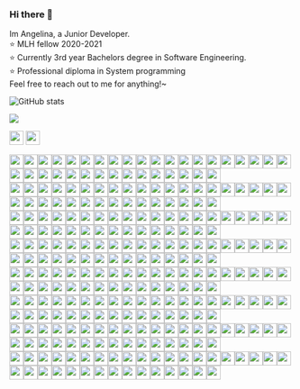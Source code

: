 ### Hi there 👋
Im Angelina, a Junior Developer.  
:star: MLH fellow 2020-2021  
:star: Currently 3rd year Bachelors degree in Software Engineering.  
:star: Professional diploma in System programming  
Feel free to reach out to me for anything!~

![GitHub stats](https://github-readme-stats.vercel.app/api?username=angelinag&show_icons=true&count_private=true&theme=synthwave)

![](https://profile-counter.glitch.me/angelinag/count.svg)

<img src="https://img.shields.io/badge/%20-%20-blue?style=flat&logo=angular&logoColor=blue" width="25vw">
<img src="https://img.shields.io/badge/%20-%20-yellow?style=flat&logo=angular&logoColor=yellow" width="25vw">

<img src="https://img.shields.io/badge/%20-%20-blue?style=flat&logo=angular&logoColor=blue" width="25vw"><img src="https://img.shields.io/badge/%20-%20-blue?style=flat&logo=angular&logoColor=blue" width="25vw"><img src="https://img.shields.io/badge/%20-%20-blue?style=flat&logo=angular&logoColor=blue" width="25vw"><img src="https://img.shields.io/badge/%20-%20-blue?style=flat&logo=angular&logoColor=blue" width="25vw"><img src="https://img.shields.io/badge/%20-%20-blue?style=flat&logo=angular&logoColor=blue" width="25vw"><img src="https://img.shields.io/badge/%20-%20-blue?style=flat&logo=angular&logoColor=blue" width="25vw"><img src="https://img.shields.io/badge/%20-%20-blue?style=flat&logo=angular&logoColor=blue" width="25vw"><img src="https://img.shields.io/badge/%20-%20-blue?style=flat&logo=angular&logoColor=blue" width="25vw"><img src="https://img.shields.io/badge/%20-%20-blue?style=flat&logo=angular&logoColor=blue" width="25vw"><img src="https://img.shields.io/badge/%20-%20-blue?style=flat&logo=angular&logoColor=blue" width="25vw"><img src="https://img.shields.io/badge/%20-%20-blue?style=flat&logo=angular&logoColor=blue" width="25vw"><img src="https://img.shields.io/badge/%20-%20-blue?style=flat&logo=angular&logoColor=blue" width="25vw"><img src="https://img.shields.io/badge/%20-%20-blue?style=flat&logo=angular&logoColor=blue" width="25vw"><img src="https://img.shields.io/badge/%20-%20-blue?style=flat&logo=angular&logoColor=blue" width="25vw"><img src="https://img.shields.io/badge/%20-%20-blue?style=flat&logo=angular&logoColor=blue" width="25vw"><img src="https://img.shields.io/badge/%20-%20-blue?style=flat&logo=angular&logoColor=blue" width="25vw"><img src="https://img.shields.io/badge/%20-%20-blue?style=flat&logo=angular&logoColor=blue" width="25vw"><img src="https://img.shields.io/badge/%20-%20-blue?style=flat&logo=angular&logoColor=blue" width="25vw"><img src="https://img.shields.io/badge/%20-%20-yellow?style=flat&logo=angular&logoColor=yellow" width="25vw"><img src="https://img.shields.io/badge/%20-%20-blue?style=flat&logo=angular&logoColor=blue" width="25vw"><img src="https://img.shields.io/badge/%20-%20-yellow?style=flat&logo=angular&logoColor=yellow" width="25vw"><img src="https://img.shields.io/badge/%20-%20-blue?style=flat&logo=angular&logoColor=blue" width="25vw"><img src="https://img.shields.io/badge/%20-%20-blue?style=flat&logo=angular&logoColor=blue" width="25vw"><img src="https://img.shields.io/badge/%20-%20-blue?style=flat&logo=angular&logoColor=blue" width="25vw"><img src="https://img.shields.io/badge/%20-%20-blue?style=flat&logo=angular&logoColor=blue" width="25vw"><img src="https://img.shields.io/badge/%20-%20-blue?style=flat&logo=angular&logoColor=blue" width="25vw"><img src="https://img.shields.io/badge/%20-%20-blue?style=flat&logo=angular&logoColor=blue" width="25vw"><img src="https://img.shields.io/badge/%20-%20-blue?style=flat&logo=angular&logoColor=blue" width="25vw"><img src="https://img.shields.io/badge/%20-%20-blue?style=flat&logo=angular&logoColor=blue" width="25vw"><img src="https://img.shields.io/badge/%20-%20-blue?style=flat&logo=angular&logoColor=blue" width="25vw"><img src="https://img.shields.io/badge/%20-%20-blue?style=flat&logo=angular&logoColor=blue" width="25vw"><img src="https://img.shields.io/badge/%20-%20-blue?style=flat&logo=angular&logoColor=blue" width="25vw"><img src="https://img.shields.io/badge/%20-%20-blue?style=flat&logo=angular&logoColor=blue" width="25vw"><img src="https://img.shields.io/badge/%20-%20-blue?style=flat&logo=angular&logoColor=blue" width="25vw"><img src="https://img.shields.io/badge/%20-%20-blue?style=flat&logo=angular&logoColor=blue" width="25vw"><!-- newline --><br/> 
<img src="https://img.shields.io/badge/%20-%20-blue?style=flat&logo=angular&logoColor=blue" width="25vw"><img src="https://img.shields.io/badge/%20-%20-blue?style=flat&logo=angular&logoColor=blue" width="25vw"><img src="https://img.shields.io/badge/%20-%20-yellow?style=flat&logo=angular&logoColor=yellow" width="25vw"><img src="https://img.shields.io/badge/%20-%20-yellow?style=flat&logo=angular&logoColor=yellow" width="25vw"><img src="https://img.shields.io/badge/%20-%20-blue?style=flat&logo=angular&logoColor=blue" width="25vw"><img src="https://img.shields.io/badge/%20-%20-blue?style=flat&logo=angular&logoColor=blue" width="25vw"><img src="https://img.shields.io/badge/%20-%20-yellow?style=flat&logo=angular&logoColor=yellow" width="25vw"><img src="https://img.shields.io/badge/%20-%20-yellow?style=flat&logo=angular&logoColor=yellow" width="25vw"><img src="https://img.shields.io/badge/%20-%20-yellow?style=flat&logo=angular&logoColor=yellow" width="25vw"><img src="https://img.shields.io/badge/%20-%20-blue?style=flat&logo=angular&logoColor=blue" width="25vw"><img src="https://img.shields.io/badge/%20-%20-yellow?style=flat&logo=angular&logoColor=yellow" width="25vw"><img src="https://img.shields.io/badge/%20-%20-yellow?style=flat&logo=angular&logoColor=yellow" width="25vw"><img src="https://img.shields.io/badge/%20-%20-yellow?style=flat&logo=angular&logoColor=yellow" width="25vw"><img src="https://img.shields.io/badge/%20-%20-blue?style=flat&logo=angular&logoColor=blue" width="25vw"><img src="https://img.shields.io/badge/%20-%20-yellow?style=flat&logo=angular&logoColor=yellow" width="25vw"><img src="https://img.shields.io/badge/%20-%20-yellow?style=flat&logo=angular&logoColor=yellow" width="25vw"><img src="https://img.shields.io/badge/%20-%20-yellow?style=flat&logo=angular&logoColor=yellow" width="25vw"><img src="https://img.shields.io/badge/%20-%20-blue?style=flat&logo=angular&logoColor=blue" width="25vw"><img src="https://img.shields.io/badge/%20-%20-yellow?style=flat&logo=angular&logoColor=yellow" width="25vw"><img src="https://img.shields.io/badge/%20-%20-blue?style=flat&logo=angular&logoColor=blue" width="25vw"><img src="https://img.shields.io/badge/%20-%20-blue?style=flat&logo=angular&logoColor=blue" width="25vw"><img src="https://img.shields.io/badge/%20-%20-blue?style=flat&logo=angular&logoColor=blue" width="25vw"><img src="https://img.shields.io/badge/%20-%20-yellow?style=flat&logo=angular&logoColor=yellow" width="25vw"><img src="https://img.shields.io/badge/%20-%20-yellow?style=flat&logo=angular&logoColor=yellow" width="25vw"><img src="https://img.shields.io/badge/%20-%20-yellow?style=flat&logo=angular&logoColor=yellow" width="25vw"><img src="https://img.shields.io/badge/%20-%20-blue?style=flat&logo=angular&logoColor=blue" width="25vw"><img src="https://img.shields.io/badge/%20-%20-blue?style=flat&logo=angular&logoColor=blue" width="25vw"><img src="https://img.shields.io/badge/%20-%20-yellow?style=flat&logo=angular&logoColor=yellow" width="25vw"><img src="https://img.shields.io/badge/%20-%20-yellow?style=flat&logo=angular&logoColor=yellow" width="25vw"><img src="https://img.shields.io/badge/%20-%20-blue?style=flat&logo=angular&logoColor=blue" width="25vw"><img src="https://img.shields.io/badge/%20-%20-blue?style=flat&logo=angular&logoColor=blue" width="25vw"><img src="https://img.shields.io/badge/%20-%20-yellow?style=flat&logo=angular&logoColor=yellow" width="25vw"><img src="https://img.shields.io/badge/%20-%20-yellow?style=flat&logo=angular&logoColor=yellow" width="25vw"><img src="https://img.shields.io/badge/%20-%20-yellow?style=flat&logo=angular&logoColor=yellow" width="25vw"><img src="https://img.shields.io/badge/%20-%20-blue?style=flat&logo=angular&logoColor=blue" width="25vw"><!-- newline --><br/> 
<img src="https://img.shields.io/badge/%20-%20-blue?style=flat&logo=angular&logoColor=blue" width="25vw"><img src="https://img.shields.io/badge/%20-%20-yellow?style=flat&logo=angular&logoColor=yellow" width="25vw"><img src="https://img.shields.io/badge/%20-%20-blue?style=flat&logo=angular&logoColor=blue" width="25vw"><img src="https://img.shields.io/badge/%20-%20-yellow?style=flat&logo=angular&logoColor=yellow" width="25vw"><img src="https://img.shields.io/badge/%20-%20-blue?style=flat&logo=angular&logoColor=blue" width="25vw"><img src="https://img.shields.io/badge/%20-%20-blue?style=flat&logo=angular&logoColor=blue" width="25vw"><img src="https://img.shields.io/badge/%20-%20-yellow?style=flat&logo=angular&logoColor=yellow" width="25vw"><img src="https://img.shields.io/badge/%20-%20-blue?style=flat&logo=angular&logoColor=blue" width="25vw"><img src="https://img.shields.io/badge/%20-%20-yellow?style=flat&logo=angular&logoColor=yellow" width="25vw"><img src="https://img.shields.io/badge/%20-%20-blue?style=flat&logo=angular&logoColor=blue" width="25vw"><img src="https://img.shields.io/badge/%20-%20-yellow?style=flat&logo=angular&logoColor=yellow" width="25vw"><img src="https://img.shields.io/badge/%20-%20-blue?style=flat&logo=angular&logoColor=blue" width="25vw"><img src="https://img.shields.io/badge/%20-%20-yellow?style=flat&logo=angular&logoColor=yellow" width="25vw"><img src="https://img.shields.io/badge/%20-%20-blue?style=flat&logo=angular&logoColor=blue" width="25vw"><img src="https://img.shields.io/badge/%20-%20-yellow?style=flat&logo=angular&logoColor=yellow" width="25vw"><img src="https://img.shields.io/badge/%20-%20-blue?style=flat&logo=angular&logoColor=blue" width="25vw"><img src="https://img.shields.io/badge/%20-%20-yellow?style=flat&logo=angular&logoColor=yellow" width="25vw"><img src="https://img.shields.io/badge/%20-%20-blue?style=flat&logo=angular&logoColor=blue" width="25vw"><img src="https://img.shields.io/badge/%20-%20-yellow?style=flat&logo=angular&logoColor=yellow" width="25vw"><img src="https://img.shields.io/badge/%20-%20-blue?style=flat&logo=angular&logoColor=blue" width="25vw"><img src="https://img.shields.io/badge/%20-%20-yellow?style=flat&logo=angular&logoColor=yellow" width="25vw"><img src="https://img.shields.io/badge/%20-%20-blue?style=flat&logo=angular&logoColor=blue" width="25vw"><img src="https://img.shields.io/badge/%20-%20-yellow?style=flat&logo=angular&logoColor=yellow" width="25vw"><img src="https://img.shields.io/badge/%20-%20-blue?style=flat&logo=angular&logoColor=blue" width="25vw"><img src="https://img.shields.io/badge/%20-%20-yellow?style=flat&logo=angular&logoColor=yellow" width="25vw"><img src="https://img.shields.io/badge/%20-%20-blue?style=flat&logo=angular&logoColor=blue" width="25vw"><img src="https://img.shields.io/badge/%20-%20-yellow?style=flat&logo=angular&logoColor=yellow" width="25vw"><img src="https://img.shields.io/badge/%20-%20-blue?style=flat&logo=angular&logoColor=blue" width="25vw"><img src="https://img.shields.io/badge/%20-%20-yellow?style=flat&logo=angular&logoColor=yellow" width="25vw"><img src="https://img.shields.io/badge/%20-%20-blue?style=flat&logo=angular&logoColor=blue" width="25vw"><img src="https://img.shields.io/badge/%20-%20-blue?style=flat&logo=angular&logoColor=blue" width="25vw"><img src="https://img.shields.io/badge/%20-%20-yellow?style=flat&logo=angular&logoColor=yellow" width="25vw"><img src="https://img.shields.io/badge/%20-%20-blue?style=flat&logo=angular&logoColor=blue" width="25vw"><img src="https://img.shields.io/badge/%20-%20-yellow?style=flat&logo=angular&logoColor=yellow" width="25vw"><img src="https://img.shields.io/badge/%20-%20-blue?style=flat&logo=angular&logoColor=blue" width="25vw"><!-- newline --><br/> 
<img src="https://img.shields.io/badge/%20-%20-blue?style=flat&logo=angular&logoColor=blue" width="25vw"><img src="https://img.shields.io/badge/%20-%20-yellow?style=flat&logo=angular&logoColor=yellow" width="25vw"><img src="https://img.shields.io/badge/%20-%20-blue?style=flat&logo=angular&logoColor=blue" width="25vw"><img src="https://img.shields.io/badge/%20-%20-yellow?style=flat&logo=angular&logoColor=yellow" width="25vw"><img src="https://img.shields.io/badge/%20-%20-blue?style=flat&logo=angular&logoColor=blue" width="25vw"><img src="https://img.shields.io/badge/%20-%20-blue?style=flat&logo=angular&logoColor=blue" width="25vw"><img src="https://img.shields.io/badge/%20-%20-yellow?style=flat&logo=angular&logoColor=yellow" width="25vw"><img src="https://img.shields.io/badge/%20-%20-blue?style=flat&logo=angular&logoColor=blue" width="25vw"><img src="https://img.shields.io/badge/%20-%20-yellow?style=flat&logo=angular&logoColor=yellow" width="25vw"><img src="https://img.shields.io/badge/%20-%20-blue?style=flat&logo=angular&logoColor=blue" width="25vw"><img src="https://img.shields.io/badge/%20-%20-yellow?style=flat&logo=angular&logoColor=yellow" width="25vw"><img src="https://img.shields.io/badge/%20-%20-blue?style=flat&logo=angular&logoColor=blue" width="25vw"><img src="https://img.shields.io/badge/%20-%20-yellow?style=flat&logo=angular&logoColor=yellow" width="25vw"><img src="https://img.shields.io/badge/%20-%20-blue?style=flat&logo=angular&logoColor=blue" width="25vw"><img src="https://img.shields.io/badge/%20-%20-yellow?style=flat&logo=angular&logoColor=yellow" width="25vw"><img src="https://img.shields.io/badge/%20-%20-yellow?style=flat&logo=angular&logoColor=yellow" width="25vw"><img src="https://img.shields.io/badge/%20-%20-yellow?style=flat&logo=angular&logoColor=yellow" width="25vw"><img src="https://img.shields.io/badge/%20-%20-blue?style=flat&logo=angular&logoColor=blue" width="25vw"><img src="https://img.shields.io/badge/%20-%20-yellow?style=flat&logo=angular&logoColor=yellow" width="25vw"><img src="https://img.shields.io/badge/%20-%20-blue?style=flat&logo=angular&logoColor=blue" width="25vw"><img src="https://img.shields.io/badge/%20-%20-yellow?style=flat&logo=angular&logoColor=yellow" width="25vw"><img src="https://img.shields.io/badge/%20-%20-blue?style=flat&logo=angular&logoColor=blue" width="25vw"><img src="https://img.shields.io/badge/%20-%20-yellow?style=flat&logo=angular&logoColor=yellow" width="25vw"><img src="https://img.shields.io/badge/%20-%20-blue?style=flat&logo=angular&logoColor=blue" width="25vw"><img src="https://img.shields.io/badge/%20-%20-yellow?style=flat&logo=angular&logoColor=yellow" width="25vw"><img src="https://img.shields.io/badge/%20-%20-blue?style=flat&logo=angular&logoColor=blue" width="25vw"><img src="https://img.shields.io/badge/%20-%20-yellow?style=flat&logo=angular&logoColor=yellow" width="25vw"><img src="https://img.shields.io/badge/%20-%20-blue?style=flat&logo=angular&logoColor=blue" width="25vw"><img src="https://img.shields.io/badge/%20-%20-yellow?style=flat&logo=angular&logoColor=yellow" width="25vw"><img src="https://img.shields.io/badge/%20-%20-blue?style=flat&logo=angular&logoColor=blue" width="25vw"><img src="https://img.shields.io/badge/%20-%20-blue?style=flat&logo=angular&logoColor=blue" width="25vw"><img src="https://img.shields.io/badge/%20-%20-yellow?style=flat&logo=angular&logoColor=yellow" width="25vw"><img src="https://img.shields.io/badge/%20-%20-blue?style=flat&logo=angular&logoColor=blue" width="25vw"><img src="https://img.shields.io/badge/%20-%20-yellow?style=flat&logo=angular&logoColor=yellow" width="25vw"><img src="https://img.shields.io/badge/%20-%20-blue?style=flat&logo=angular&logoColor=blue" width="25vw"><!-- newline --><br/> 
<img src="https://img.shields.io/badge/%20-%20-blue?style=flat&logo=angular&logoColor=blue" width="25vw"><img src="https://img.shields.io/badge/%20-%20-yellow?style=flat&logo=angular&logoColor=yellow" width="25vw"><img src="https://img.shields.io/badge/%20-%20-blue?style=flat&logo=angular&logoColor=blue" width="25vw"><img src="https://img.shields.io/badge/%20-%20-yellow?style=flat&logo=angular&logoColor=yellow" width="25vw"><img src="https://img.shields.io/badge/%20-%20-blue?style=flat&logo=angular&logoColor=blue" width="25vw"><img src="https://img.shields.io/badge/%20-%20-blue?style=flat&logo=angular&logoColor=blue" width="25vw"><img src="https://img.shields.io/badge/%20-%20-yellow?style=flat&logo=angular&logoColor=yellow" width="25vw"><img src="https://img.shields.io/badge/%20-%20-blue?style=flat&logo=angular&logoColor=blue" width="25vw"><img src="https://img.shields.io/badge/%20-%20-yellow?style=flat&logo=angular&logoColor=yellow" width="25vw"><img src="https://img.shields.io/badge/%20-%20-blue?style=flat&logo=angular&logoColor=blue" width="25vw"><img src="https://img.shields.io/badge/%20-%20-yellow?style=flat&logo=angular&logoColor=yellow" width="25vw"><img src="https://img.shields.io/badge/%20-%20-yellow?style=flat&logo=angular&logoColor=yellow" width="25vw"><img src="https://img.shields.io/badge/%20-%20-yellow?style=flat&logo=angular&logoColor=yellow" width="25vw"><img src="https://img.shields.io/badge/%20-%20-blue?style=flat&logo=angular&logoColor=blue" width="25vw"><img src="https://img.shields.io/badge/%20-%20-yellow?style=flat&logo=angular&logoColor=yellow" width="25vw"><img src="https://img.shields.io/badge/%20-%20-blue?style=flat&logo=angular&logoColor=blue" width="25vw"><img src="https://img.shields.io/badge/%20-%20-blue?style=flat&logo=angular&logoColor=blue" width="25vw"><img src="https://img.shields.io/badge/%20-%20-blue?style=flat&logo=angular&logoColor=blue" width="25vw"><img src="https://img.shields.io/badge/%20-%20-yellow?style=flat&logo=angular&logoColor=yellow" width="25vw"><img src="https://img.shields.io/badge/%20-%20-blue?style=flat&logo=angular&logoColor=blue" width="25vw"><img src="https://img.shields.io/badge/%20-%20-yellow?style=flat&logo=angular&logoColor=yellow" width="25vw"><img src="https://img.shields.io/badge/%20-%20-blue?style=flat&logo=angular&logoColor=blue" width="25vw"><img src="https://img.shields.io/badge/%20-%20-yellow?style=flat&logo=angular&logoColor=yellow" width="25vw"><img src="https://img.shields.io/badge/%20-%20-blue?style=flat&logo=angular&logoColor=blue" width="25vw"><img src="https://img.shields.io/badge/%20-%20-yellow?style=flat&logo=angular&logoColor=yellow" width="25vw"><img src="https://img.shields.io/badge/%20-%20-blue?style=flat&logo=angular&logoColor=blue" width="25vw"><img src="https://img.shields.io/badge/%20-%20-yellow?style=flat&logo=angular&logoColor=yellow" width="25vw"><img src="https://img.shields.io/badge/%20-%20-blue?style=flat&logo=angular&logoColor=blue" width="25vw"><img src="https://img.shields.io/badge/%20-%20-yellow?style=flat&logo=angular&logoColor=yellow" width="25vw"><img src="https://img.shields.io/badge/%20-%20-blue?style=flat&logo=angular&logoColor=blue" width="25vw"><img src="https://img.shields.io/badge/%20-%20-blue?style=flat&logo=angular&logoColor=blue" width="25vw"><img src="https://img.shields.io/badge/%20-%20-yellow?style=flat&logo=angular&logoColor=yellow" width="25vw"><img src="https://img.shields.io/badge/%20-%20-yellow?style=flat&logo=angular&logoColor=yellow" width="25vw"><img src="https://img.shields.io/badge/%20-%20-yellow?style=flat&logo=angular&logoColor=yellow" width="25vw"><img src="https://img.shields.io/badge/%20-%20-blue?style=flat&logo=angular&logoColor=blue" width="25vw"><!-- newline --><br/> 
<img src="https://img.shields.io/badge/%20-%20-blue?style=flat&logo=angular&logoColor=blue" width="25vw"><img src="https://img.shields.io/badge/%20-%20-blue?style=flat&logo=angular&logoColor=blue" width="25vw"><img src="https://img.shields.io/badge/%20-%20-yellow?style=flat&logo=angular&logoColor=yellow" width="25vw"><img src="https://img.shields.io/badge/%20-%20-yellow?style=flat&logo=angular&logoColor=yellow" width="25vw"><img src="https://img.shields.io/badge/%20-%20-yellow?style=flat&logo=angular&logoColor=yellow" width="25vw"><img src="https://img.shields.io/badge/%20-%20-blue?style=flat&logo=angular&logoColor=blue" width="25vw"><img src="https://img.shields.io/badge/%20-%20-yellow?style=flat&logo=angular&logoColor=yellow" width="25vw"><img src="https://img.shields.io/badge/%20-%20-blue?style=flat&logo=angular&logoColor=blue" width="25vw"><img src="https://img.shields.io/badge/%20-%20-yellow?style=flat&logo=angular&logoColor=yellow" width="25vw"><img src="https://img.shields.io/badge/%20-%20-blue?style=flat&logo=angular&logoColor=blue" width="25vw"><img src="https://img.shields.io/badge/%20-%20-blue?style=flat&logo=angular&logoColor=blue" width="25vw"><img src="https://img.shields.io/badge/%20-%20-blue?style=flat&logo=angular&logoColor=blue" width="25vw"><img src="https://img.shields.io/badge/%20-%20-yellow?style=flat&logo=angular&logoColor=yellow" width="25vw"><img src="https://img.shields.io/badge/%20-%20-blue?style=flat&logo=angular&logoColor=blue" width="25vw"><img src="https://img.shields.io/badge/%20-%20-yellow?style=flat&logo=angular&logoColor=yellow" width="25vw"><img src="https://img.shields.io/badge/%20-%20-yellow?style=flat&logo=angular&logoColor=yellow" width="25vw"><img src="https://img.shields.io/badge/%20-%20-yellow?style=flat&logo=angular&logoColor=yellow" width="25vw"><img src="https://img.shields.io/badge/%20-%20-blue?style=flat&logo=angular&logoColor=blue" width="25vw"><img src="https://img.shields.io/badge/%20-%20-yellow?style=flat&logo=angular&logoColor=yellow" width="25vw"><img src="https://img.shields.io/badge/%20-%20-blue?style=flat&logo=angular&logoColor=blue" width="25vw"><img src="https://img.shields.io/badge/%20-%20-yellow?style=flat&logo=angular&logoColor=yellow" width="25vw"><img src="https://img.shields.io/badge/%20-%20-blue?style=flat&logo=angular&logoColor=blue" width="25vw"><img src="https://img.shields.io/badge/%20-%20-yellow?style=flat&logo=angular&logoColor=yellow" width="25vw"><img src="https://img.shields.io/badge/%20-%20-blue?style=flat&logo=angular&logoColor=blue" width="25vw"><img src="https://img.shields.io/badge/%20-%20-yellow?style=flat&logo=angular&logoColor=yellow" width="25vw"><img src="https://img.shields.io/badge/%20-%20-blue?style=flat&logo=angular&logoColor=blue" width="25vw"><img src="https://img.shields.io/badge/%20-%20-blue?style=flat&logo=angular&logoColor=blue" width="25vw"><img src="https://img.shields.io/badge/%20-%20-yellow?style=flat&logo=angular&logoColor=yellow" width="25vw"><img src="https://img.shields.io/badge/%20-%20-blue?style=flat&logo=angular&logoColor=blue" width="25vw"><img src="https://img.shields.io/badge/%20-%20-yellow?style=flat&logo=angular&logoColor=yellow" width="25vw"><img src="https://img.shields.io/badge/%20-%20-blue?style=flat&logo=angular&logoColor=blue" width="25vw"><img src="https://img.shields.io/badge/%20-%20-blue?style=flat&logo=angular&logoColor=blue" width="25vw"><img src="https://img.shields.io/badge/%20-%20-blue?style=flat&logo=angular&logoColor=blue" width="25vw"><img src="https://img.shields.io/badge/%20-%20-yellow?style=flat&logo=angular&logoColor=yellow" width="25vw"><img src="https://img.shields.io/badge/%20-%20-blue?style=flat&logo=angular&logoColor=blue" width="25vw"><!-- newline --><br/> 
<img src="https://img.shields.io/badge/%20-%20-blue?style=flat&logo=angular&logoColor=blue" width="25vw"><img src="https://img.shields.io/badge/%20-%20-blue?style=flat&logo=angular&logoColor=blue" width="25vw"><img src="https://img.shields.io/badge/%20-%20-blue?style=flat&logo=angular&logoColor=blue" width="25vw"><img src="https://img.shields.io/badge/%20-%20-blue?style=flat&logo=angular&logoColor=blue" width="25vw"><img src="https://img.shields.io/badge/%20-%20-blue?style=flat&logo=angular&logoColor=blue" width="25vw"><img src="https://img.shields.io/badge/%20-%20-blue?style=flat&logo=angular&logoColor=blue" width="25vw"><img src="https://img.shields.io/badge/%20-%20-blue?style=flat&logo=angular&logoColor=blue" width="25vw"><img src="https://img.shields.io/badge/%20-%20-blue?style=flat&logo=angular&logoColor=blue" width="25vw"><img src="https://img.shields.io/badge/%20-%20-blue?style=flat&logo=angular&logoColor=blue" width="25vw"><img src="https://img.shields.io/badge/%20-%20-blue?style=flat&logo=angular&logoColor=blue" width="25vw"><img src="https://img.shields.io/badge/%20-%20-yellow?style=flat&logo=angular&logoColor=yellow" width="25vw"><img src="https://img.shields.io/badge/%20-%20-blue?style=flat&logo=angular&logoColor=blue" width="25vw"><img src="https://img.shields.io/badge/%20-%20-yellow?style=flat&logo=angular&logoColor=yellow" width="25vw"><img src="https://img.shields.io/badge/%20-%20-blue?style=flat&logo=angular&logoColor=blue" width="25vw"><img src="https://img.shields.io/badge/%20-%20-blue?style=flat&logo=angular&logoColor=blue" width="25vw"><img src="https://img.shields.io/badge/%20-%20-blue?style=flat&logo=angular&logoColor=blue" width="25vw"><img src="https://img.shields.io/badge/%20-%20-blue?style=flat&logo=angular&logoColor=blue" width="25vw"><img src="https://img.shields.io/badge/%20-%20-blue?style=flat&logo=angular&logoColor=blue" width="25vw"><img src="https://img.shields.io/badge/%20-%20-blue?style=flat&logo=angular&logoColor=blue" width="25vw"><img src="https://img.shields.io/badge/%20-%20-blue?style=flat&logo=angular&logoColor=blue" width="25vw"><img src="https://img.shields.io/badge/%20-%20-blue?style=flat&logo=angular&logoColor=blue" width="25vw"><img src="https://img.shields.io/badge/%20-%20-blue?style=flat&logo=angular&logoColor=blue" width="25vw"><img src="https://img.shields.io/badge/%20-%20-blue?style=flat&logo=angular&logoColor=blue" width="25vw"><img src="https://img.shields.io/badge/%20-%20-blue?style=flat&logo=angular&logoColor=blue" width="25vw"><img src="https://img.shields.io/badge/%20-%20-blue?style=flat&logo=angular&logoColor=blue" width="25vw"><img src="https://img.shields.io/badge/%20-%20-blue?style=flat&logo=angular&logoColor=blue" width="25vw"><img src="https://img.shields.io/badge/%20-%20-blue?style=flat&logo=angular&logoColor=blue" width="25vw"><img src="https://img.shields.io/badge/%20-%20-blue?style=flat&logo=angular&logoColor=blue" width="25vw"><img src="https://img.shields.io/badge/%20-%20-blue?style=flat&logo=angular&logoColor=blue" width="25vw"><img src="https://img.shields.io/badge/%20-%20-blue?style=flat&logo=angular&logoColor=blue" width="25vw"><img src="https://img.shields.io/badge/%20-%20-blue?style=flat&logo=angular&logoColor=blue" width="25vw"><img src="https://img.shields.io/badge/%20-%20-yellow?style=flat&logo=angular&logoColor=yellow" width="25vw"><img src="https://img.shields.io/badge/%20-%20-blue?style=flat&logo=angular&logoColor=blue" width="25vw"><img src="https://img.shields.io/badge/%20-%20-yellow?style=flat&logo=angular&logoColor=yellow" width="25vw"><img src="https://img.shields.io/badge/%20-%20-blue?style=flat&logo=angular&logoColor=blue" width="25vw"><!-- newline --><br/> 
<img src="https://img.shields.io/badge/%20-%20-blue?style=flat&logo=angular&logoColor=blue" width="25vw"><img src="https://img.shields.io/badge/%20-%20-blue?style=flat&logo=angular&logoColor=blue" width="25vw"><img src="https://img.shields.io/badge/%20-%20-blue?style=flat&logo=angular&logoColor=blue" width="25vw"><img src="https://img.shields.io/badge/%20-%20-blue?style=flat&logo=angular&logoColor=blue" width="25vw"><img src="https://img.shields.io/badge/%20-%20-blue?style=flat&logo=angular&logoColor=blue" width="25vw"><img src="https://img.shields.io/badge/%20-%20-blue?style=flat&logo=angular&logoColor=blue" width="25vw"><img src="https://img.shields.io/badge/%20-%20-blue?style=flat&logo=angular&logoColor=blue" width="25vw"><img src="https://img.shields.io/badge/%20-%20-blue?style=flat&logo=angular&logoColor=blue" width="25vw"><img src="https://img.shields.io/badge/%20-%20-blue?style=flat&logo=angular&logoColor=blue" width="25vw"><img src="https://img.shields.io/badge/%20-%20-blue?style=flat&logo=angular&logoColor=blue" width="25vw"><img src="https://img.shields.io/badge/%20-%20-yellow?style=flat&logo=angular&logoColor=yellow" width="25vw"><img src="https://img.shields.io/badge/%20-%20-yellow?style=flat&logo=angular&logoColor=yellow" width="25vw"><img src="https://img.shields.io/badge/%20-%20-yellow?style=flat&logo=angular&logoColor=yellow" width="25vw"><img src="https://img.shields.io/badge/%20-%20-blue?style=flat&logo=angular&logoColor=blue" width="25vw"><img src="https://img.shields.io/badge/%20-%20-blue?style=flat&logo=angular&logoColor=blue" width="25vw"><img src="https://img.shields.io/badge/%20-%20-blue?style=flat&logo=angular&logoColor=blue" width="25vw"><img src="https://img.shields.io/badge/%20-%20-blue?style=flat&logo=angular&logoColor=blue" width="25vw"><img src="https://img.shields.io/badge/%20-%20-blue?style=flat&logo=angular&logoColor=blue" width="25vw"><img src="https://img.shields.io/badge/%20-%20-blue?style=flat&logo=angular&logoColor=blue" width="25vw"><img src="https://img.shields.io/badge/%20-%20-blue?style=flat&logo=angular&logoColor=blue" width="25vw"><img src="https://img.shields.io/badge/%20-%20-blue?style=flat&logo=angular&logoColor=blue" width="25vw"><img src="https://img.shields.io/badge/%20-%20-blue?style=flat&logo=angular&logoColor=blue" width="25vw"><img src="https://img.shields.io/badge/%20-%20-blue?style=flat&logo=angular&logoColor=blue" width="25vw"><img src="https://img.shields.io/badge/%20-%20-blue?style=flat&logo=angular&logoColor=blue" width="25vw"><img src="https://img.shields.io/badge/%20-%20-blue?style=flat&logo=angular&logoColor=blue" width="25vw"><img src="https://img.shields.io/badge/%20-%20-blue?style=flat&logo=angular&logoColor=blue" width="25vw"><img src="https://img.shields.io/badge/%20-%20-blue?style=flat&logo=angular&logoColor=blue" width="25vw"><img src="https://img.shields.io/badge/%20-%20-blue?style=flat&logo=angular&logoColor=blue" width="25vw"><img src="https://img.shields.io/badge/%20-%20-blue?style=flat&logo=angular&logoColor=blue" width="25vw"><img src="https://img.shields.io/badge/%20-%20-blue?style=flat&logo=angular&logoColor=blue" width="25vw"><img src="https://img.shields.io/badge/%20-%20-blue?style=flat&logo=angular&logoColor=blue" width="25vw"><img src="https://img.shields.io/badge/%20-%20-yellow?style=flat&logo=angular&logoColor=yellow" width="25vw"><img src="https://img.shields.io/badge/%20-%20-yellow?style=flat&logo=angular&logoColor=yellow" width="25vw"><img src="https://img.shields.io/badge/%20-%20-yellow?style=flat&logo=angular&logoColor=yellow" width="25vw"><img src="https://img.shields.io/badge/%20-%20-blue?style=flat&logo=angular&logoColor=blue" width="25vw"><!-- newline -->

<!--
**angelinag/angelinag** is a ✨ _special_ ✨ repository because its `README.md` (this file) appears on your GitHub profile.

Here are some ideas to get you started:

- 🔭 I’m currently working on ...
- 🌱 I’m currently learning ...
- 👯 I’m looking to collaborate on ...
- 🤔 I’m looking for help with ...
- 💬 Ask me about ...
- 📫 How to reach me: ...
- 😄 Pronouns: ...
- ⚡ Fun fact: ...
-->

